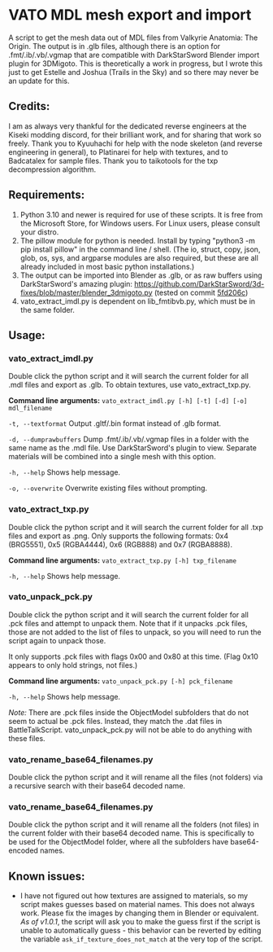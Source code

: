 # VATO MDL mesh export and import
A script to get the mesh data out of MDL files from Valkyrie Anatomia: The Origin.  The output is in .glb files, although there is an option for .fmt/.ib/.vb/.vgmap that are compatible with DarkStarSword Blender import plugin for 3DMigoto.  This is theoretically a work in progress, but I wrote this just to get Estelle and Joshua (Trails in the Sky) and so there may never be an update for this.

## Credits:
I am as always very thankful for the dedicated reverse engineers at the Kiseki modding discord, for their brilliant work, and for sharing that work so freely.  Thank you to Kyuuhachi for help with the node skeleton (and reverse engineering in general), to Platinarei for help with textures, and to Badcatalex for sample files.  Thank you to taikotools for the txp decompression algorithm.

## Requirements:
1. Python 3.10 and newer is required for use of these scripts.  It is free from the Microsoft Store, for Windows users.  For Linux users, please consult your distro.
2. The pillow module for python is needed.  Install by typing "python3 -m pip install pillow" in the command line / shell.  (The io, struct, copy, json, glob, os, sys, and argparse modules are also required, but these are all already included in most basic python installations.)
3. The output can be imported into Blender as .glb, or as raw buffers using DarkStarSword's amazing plugin: https://github.com/DarkStarSword/3d-fixes/blob/master/blender_3dmigoto.py (tested on commit [5fd206c](https://raw.githubusercontent.com/DarkStarSword/3d-fixes/5fd206c52fb8c510727d1d3e4caeb95dac807fb2/blender_3dmigoto.py))
4. vato_extract_imdl.py is dependent on lib_fmtibvb.py, which must be in the same folder.  

## Usage:
### vato_extract_imdl.py
Double click the python script and it will search the current folder for all .mdl files and export as .glb.  To obtain textures, use vato_extract_txp.py.

**Command line arguments:**
`vato_extract_imdl.py [-h] [-t] [-d] [-o] mdl_filename`

`-t, --textformat`
Output .gltf/.bin format instead of .glb format.

`-d, --dumprawbuffers`
Dump .fmt/.ib/.vb/.vgmap files in a folder with the same name as the .mdl file.  Use DarkStarSword's plugin to view.  Separate materials will be combined into a single mesh with this option.

`-h, --help`
Shows help message.

`-o, --overwrite`
Overwrite existing files without prompting.

### vato_extract_txp.py
Double click the python script and it will search the current folder for all .txp files and export as .png.  Only supports the following formats: 0x4 (BRG5551), 0x5 (RGBA4444), 0x6 (RGB888) and 0x7 (RGBA8888).

**Command line arguments:**
`vato_extract_txp.py [-h] txp_filename`

`-h, --help`
Shows help message.

### vato_unpack_pck.py
Double click the python script and it will search the current folder for all .pck files and attempt to unpack them.  Note that if it unpacks .pck files, those are not added to the list of files to unpack, so you will need to run the script again to unpack those.

It only supports .pck files with flags 0x00 and 0x80 at this time.  (Flag 0x10 appears to only hold strings, not files.)

**Command line arguments:**
`vato_unpack_pck.py [-h] pck_filename`

`-h, --help`
Shows help message.

*Note:* There are .pck files inside the ObjectModel subfolders that do not seem to actual be .pck files.  Instead, they match the .dat files in BattleTalkScript.  vato_unpack_pck.py will not be able to do anything with these files.

### vato_rename_base64_filenames.py
Double click the python script and it will rename all the files (not folders) via a recursive search with their base64 decoded name.

### vato_rename_base64_filenames.py
Double click the python script and it will rename all the folders (not files) in the current folder with their base64 decoded name.  This is specifically to be used for the ObjectModel folder, where all the subfolders have base64-encoded names.

## Known issues:
- I have not figured out how textures are assigned to materials, so my script makes guesses based on material names.  This does not always work.  Please fix the images by changing them in Blender or equivalent.  *As of v1.0.1*, the script will ask you to make the guess first if the script is unable to automatically guess - this behavior can be reverted by editing the variable `ask_if_texture_does_not_match` at the very top of the script.

